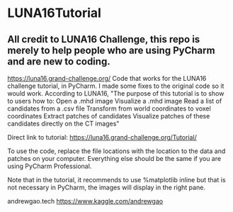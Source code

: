 # LUNA16Tutorial
## All credit to LUNA16 Challenge, this repo is merely to help people who are using PyCharm and are new to coding.
https://luna16.grand-challenge.org/
Code that works for the LUNA16 challenge tutorial, in PyCharm. I made some fixes to the original code so it would work.
According to LUNA16,
"The purpose of this tutorial is to show to users how to:
Open a .mhd image
Visualize a .mhd image
Read a list of candidates from a .csv file
Transform from world coordinates to voxel coordinates
Extract patches of candidates
Visualize patches of these candidates directly on the CT images"

Direct link to tutorial: https://luna16.grand-challenge.org/Tutorial/

To use the code, replace the file locations with the location to the data and patches on your computer. Everything else should be the same if you are using PyCharm Professional.

Note that in the tutorial, it recommends to use %matplotlib inline but that is not necessary in PyCharm, the images will display in the right pane. 

andrewgao.tech
https://www.kaggle.com/andrewgao
